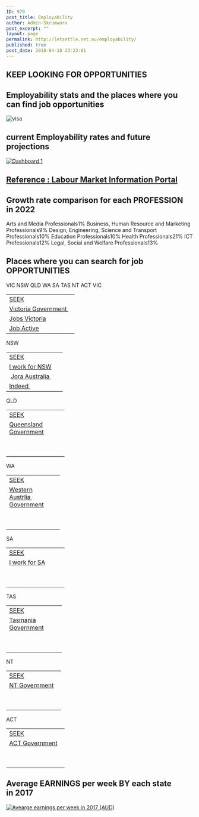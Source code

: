 ```yaml
---
ID: 979
post_title: Employability
author: Admin-Skrumworx
post_excerpt: ""
layout: page
permalink: http://letsettle.net.au/employability/
published: true
post_date: 2018-04-18 23:23:01
---
```

<h2>KEEP LOOKING FOR OPPORTUNITIES</h2>		
			<h2>Employability stats and the places where you can find job opportunities</h2>		
										<img src="http://letsettle.net.au/wp-content/uploads/elementor/thumbs/visa-np1jb44wvmu8rsg9xch8pmdvw1r47nfy3iqxpn8tlu.png" title="visa" alt="visa" />											
			<h2>current Employability rates and future projections</h2>		
			<noscript><a href='#'><img alt='Dashboard 1 ' src='https:&#47;&#47;public.tableau.com&#47;static&#47;images&#47;Em&#47;EmploymentProjections_2&#47;Dashboard1&#47;1_rss.png' style='border: none' /></a></noscript><object class='tableauViz'  style='display:none;'><param name='host_url' value='https%3A%2F%2Fpublic.tableau.com%2F' /> <param name='embed_code_version' value='3' /> <param name='site_root' value='' /><param name='name' value='EmploymentProjections_2&#47;Dashboard1' /><param name='tabs' value='no' /><param name='toolbar' value='yes' /><param name='static_image' value='https:&#47;&#47;public.tableau.com&#47;static&#47;images&#47;Em&#47;EmploymentProjections_2&#47;Dashboard1&#47;1.png' /> <param name='animate_transition' value='yes' /><param name='display_static_image' value='yes' /><param name='display_spinner' value='yes' /><param name='display_overlay' value='yes' /><param name='display_count' value='yes' /><param name='filter' value='publish=yes' /></object>                		
			<h2><a href="http://lmip.gov.au/default.aspx?LMIP/EmploymentProjections">Reference : Labour Market Information Portal</a></h2>		
			<h2>Growth rate comparison for each PROFESSION <br>in 2022</h2>		
                        Arts and Media Professionals1%
                        Business, Human Resource and Marketing Professionals9%
                        Design, Engineering, Science and Transport Professionals10%
                        Education Professionals10%
                        Health Professionals21%
                        ICT Professionals12%
                        Legal, Social and Welfare Professionals13%
			<h2>Places where you can search for job OPPORTUNITIES</h2>		
									VIC
									NSW
									QLD
									WA
									SA
									TAS
									NT
									ACT
									VIC
					<table width="168"><tbody><tr><td width="168"><a href="https://www.seek.com.au/jobs/in-Victoria-VIC?tracking=SEM-GGL-SRC-PaidSearchAU-4826&amp;gclid=EAIaIQobChMIiJ-GrZ_K2gIVSx0rCh2ctgD6EAAYASAAEgIe9_D_BwE&amp;gclsrc=aw.ds&amp;dclid=CMmrpK-fytoCFUo3lgodHqgCYQ" target="_blank" rel="noopener">SEEK</a></td></tr><tr><td><a href="https://www.vic.gov.au/" target="_blank" rel="noopener">Victoria Government </a></td></tr><tr><td><a href="https://jobs.vic.gov.au/" target="_blank" rel="noopener">Jobs Victoria</a></td></tr><tr><td><a href="https://jobsearch.gov.au/search/by-location/jobs-in-melbourne-vic?code=71" target="_blank" rel="noopener">Job Active</a></td></tr></tbody></table>
									NSW
					<table width="136"><tbody><tr><td width="136"><a href="https://www.seek.com.au/jobs/in-New-South-Wales-NSW?tracking=SEM-GGL-SRC-PaidSearchAU-4826&amp;gclid=EAIaIQobChMI2Mbej6LK2gIVCx4rCh2wJw8yEAAYASAAEgITAvD_BwE&amp;gclsrc=aw.ds&amp;dclid=CN7ivJaiytoCFU9plgoduFgA-w" target="_blank" rel="noopener">SEEK</a></td></tr><tr><td><a href="https://iworkfor.nsw.gov.au/" target="_blank" rel="noopener">I work for NSW</a></td></tr><tr><td> <a href="https://au.jora.com/jobs-in-Sydney-NSW?gclid=EAIaIQobChMIu4iw4a3K2gIVxgorCh13ug4eEAAYAyAAEgJ34vD_BwE" target="_blank" rel="noopener">Jora Australia </a></td></tr><tr><td><a href="https://au.indeed.com/jobs-in-Sydney-NSW" target="_blank" rel="noopener">Indeed </a></td></tr></tbody></table>
									QLD
					<table width="141"><tbody><tr><td width="141"><a href="https://www.seek.com.au/jobs/in-Queensland-QLD" target="_blank" rel="noopener">SEEK</a></td></tr><tr><td><a href="https://smartjobs.qld.gov.au/jobtools/jncustomsearch.jobsearch?in_organid=14904" target="_blank" rel="noopener">Queensland Government</a></td></tr><tr><td> </td></tr><tr><td> </td></tr></tbody></table><p></p>
									WA
					<table width="128"><tbody><tr><td width="128"><a href="https://www.seek.com.au/jobs/in-Western-Australia-WA?tracking=SEM-GGL-SRC-PaidSearchAU-4826&amp;gclid=EAIaIQobChMI36vQ37LK2gIVjzUrCh2tRwHzEAAYASAAEgJokfD_BwE&amp;gclsrc=aw.ds&amp;dclid=CIWKpeeyytoCFZ0YKgodBnkFTg" target="_blank" rel="noopener">SEEK</a></td></tr><tr><td><a href="https://jobs.wa.gov.au/" target="_blank" rel="noopener">Western Austrlia  Government</a></td></tr><tr><td> </td></tr><tr><td> </td></tr></tbody></table>
									SA
					<table width="141"><tbody><tr><td width="141"><a href="https://www.seek.com.au/jobs/in-South-Australia-SA" target="_blank" rel="noopener">SEEK</a></td></tr><tr><td><a href="https://iworkfor.sa.gov.au/" target="_blank" rel="noopener">I work for SA</a></td></tr><tr><td> </td></tr><tr><td> </td></tr></tbody></table>
									TAS
					<table width="134"><tbody><tr><td width="134"><a href="https://www.seek.com.au/jobs/in-Tasmania-TAS" target="_blank" rel="noopener">SEEK</a></td></tr><tr><td><a href="http://www.jobs.tas.gov.au/" target="_blank" rel="noopener">Tasmania Government</a></td></tr><tr><td> </td></tr><tr><td> </td></tr></tbody></table>
									NT
					<table width="132"><tbody><tr><td width="132"><a href="https://www.seek.com.au/jobs/in-Northern-Territory-NT?tracking=SEM-GGL-SRC-PaidSearchAU-4826&amp;gclid=EAIaIQobChMI5Yzk1rTK2gIVUyQrCh1p_w05EAAYASAAEgInnvD_BwE&amp;gclsrc=aw.ds&amp;dclid=CMj9wvG0ytoCFR4eKgodYIoChw" target="_blank" rel="noopener">SEEK</a></td></tr><tr><td><a href="http://www.careers.nt.gov.au/Pages/default.aspx" target="_blank" rel="noopener">NT Government</a></td></tr><tr><td> </td></tr><tr><td> </td></tr></tbody></table>
									ACT
					<table width="141"><tbody><tr><td width="141"><a href="https://www.seek.com.au/jobs/in-All-Canberra-ACT" target="_blank" rel="noopener">SEEK</a></td></tr><tr><td><a href="https://www.jobs.act.gov.au/" target="_blank" rel="noopener">ACT Government</a></td></tr><tr><td> </td></tr><tr><td> </td></tr></tbody></table>
			<h2>Average EARNINGS per week BY each state <br>in 2017</h2>		
			<noscript><a href='#'><img alt='Avearge earnings per week in 2017 (AUD) ' src='https:&#47;&#47;public.tableau.com&#47;static&#47;images&#47;Le&#47;Letsettle_Graphs&#47;Sheet1&#47;1_rss.png' style='border: none' /></a></noscript><object class='tableauViz'  style='display:none;'><param name='host_url' value='https%3A%2F%2Fpublic.tableau.com%2F' /> <param name='embed_code_version' value='3' /> <param name='site_root' value='' /><param name='name' value='Letsettle_Graphs&#47;Sheet1' /><param name='tabs' value='no' /><param name='toolbar' value='yes' /><param name='static_image' value='https:&#47;&#47;public.tableau.com&#47;static&#47;images&#47;Le&#47;Letsettle_Graphs&#47;Sheet1&#47;1.png' /> <param name='animate_transition' value='yes' /><param name='display_static_image' value='yes' /><param name='display_spinner' value='yes' /><param name='display_overlay' value='yes' /><param name='display_count' value='yes' /><param name='filter' value='publish=yes' /></object>